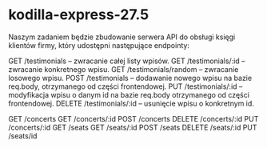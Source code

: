 # kodilla-express-27.5

Naszym zadaniem będzie zbudowanie serwera API do obsługi księgi klientów firmy, który udostępni następujące endpointy:

GET /testimonials – zwracanie całej listy wpisów.
GET /testimonials/:id – zwracanie konkretnego wpisu.
GET /testimonials/random – zwracanie losowego wpisu.
POST /testimonials – dodawanie nowego wpisu na bazie req.body, otrzymanego od części frontendowej.
PUT /testimonials/:id – modyfikacja wpisu o danym id na bazie req.body otrzymanego od części frontendowej.
DELETE /testimonials/:id – usunięcie wpisu o konkretnym id.



GET /concerts
GET /concerts/:id
POST /concerts
DELETE /concerts/:id
PUT /concerts/:id
GET /seats
GET /seats/:id
POST /seats
DELETE /seats/:id
PUT /seats/id